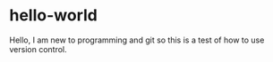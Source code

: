 # hello-world
Hello, I am new to programming and git so this is a test of how to use version control.
